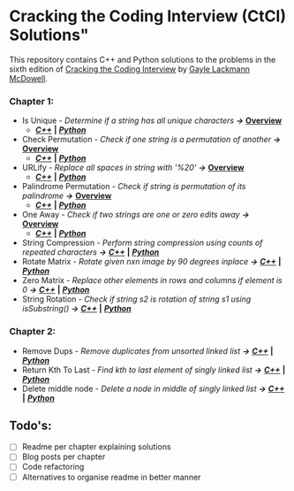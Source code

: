 # Cracking the Coding Interview (CtCI) Solutions"

This repository contains C++ and Python solutions to the problems in the sixth edition of [Cracking the Coding Interview](http://www.crackingthecodinginterview.com/) by [Gayle Lackmann McDowell](http://www.gayle.com/).

### Chapter 1:

* Is Unique - _Determine if a string has all unique characters_ **_&rarr;_**  **[Overview](/Chapter%201%20-%20Arrays%20and%20Strings#is-unique)** 
  * **_[C++](/Chapter%201%20-%20Arrays%20and%20Strings/Is%20Unique/is_unique.cpp)_**  **|** **_[Python](/Chapter%201%20-%20Arrays%20and%20Strings/Is%20Unique/is_unique.cpp)_**
* Check Permutation - _Check if one string is a permutation of another_ **_&rarr;_** **[Overview](/Chapter%201%20-%20Arrays%20and%20Strings#check-permutation)**  
  * **_[C++](/Chapter%201%20-%20Arrays%20and%20Strings/Check%20Permutation/check_permutation.cpp)_** **|** **_[Python](/Chapter%201%20-%20Arrays%20and%20Strings/Check%20Permutation/check_permutation.py)_** 
* URLify - _Replace all spaces in string with '%20'_ **_&rarr;_** **[Overview](/Chapter%201%20-%20Arrays%20and%20Strings#urlify)**
  * **_[C++](/Chapter%201%20-%20Arrays%20and%20Strings/URLify/urlify.cpp)_** **|** **_[Python](/Chapter%201%20-%20Arrays%20and%20Strings/URLify/urlify.py)_**
* Palindrome Permutation - *_Check if string is permutation of its palindrome_* **_&rarr;_** **[Overview](/Chapter%201%20-%20Arrays%20and%20Strings#palindrome-permutation)**
  * **_[C++](/Chapter%201%20-%20Arrays%20and%20Strings/Palindrome%20Permutation/palindrome_permutation.cpp)_** **|** **_[Python](/Chapter%201%20-%20Arrays%20and%20Strings/Palindrome%20Permutation/palindrome_permutation.py)_**
* One Away - *_Check if two strings are one or zero edits away_* **_&rarr;_** **[Overview](/Chapter%201%20-%20Arrays%20and%20Strings#one-away)**
  * **_[C++](/Chapter%201%20-%20Arrays%20and%20Strings/One%20Away/one_away.cpp)_** **|** **_[Python](/Chapter%201%20-%20Arrays%20and%20Strings/One%20Away/one_away.py)_**
* String Compression - *_Perform string compression using counts of repeated characters_* **_&rarr;_** **_[C++](/Chapter%201%20-%20Arrays%20and%20Strings/String%20Compression/string_compression.cpp)_** **|** **_[Python](/Chapter%201%20-%20Arrays%20and%20Strings/String%20Compression/string_compression.py)_**
* Rotate Matrix - *_Rotate given nxn image by 90 degrees inplace_* **_&rarr;_** **_[C++](/Chapter%201%20-%20Arrays%20and%20Strings/Rotate%20Matrix/rotate_matrix.cpp)_** **|** **_[Python](/Chapter%201%20-%20Arrays%20and%20Strings/Rotate%20Matrix/rotate_matrix.py)_**
* Zero Matrix - *_Replace other elements in rows and columns if element is 0_* **_&rarr;_** **_[C++](/Chapter%201%20-%20Arrays%20and%20Strings/Zero%20Matrix/zero_matrix.cpp)_** **|** **_[Python](/Chapter%201%20-%20Arrays%20and%20Strings/Zero%20Matrix/zero_matrix.py)_**
* String Rotation - *_Check if string s2 is rotation of string s1 using isSubstring()_* **_&rarr;_** **_[C++](/Chapter%201%20-%20Arrays%20and%20Strings/String%20Rotation/string_rotation.cpp)_** **|** **_[Python](/Chapter%201%20-%20Arrays%20and%20Strings/Zero%20Matrix/string_rotation.py)_**

### Chapter 2:
* Remove Dups - *_Remove duplicates from unsorted linked list_* **_&rarr;_** **_[C++](/Remove%20Dups/remove_dups.cpp)_** **|** **_[Python](/Remove%20Dups/remove_dups.py)_**
* Return Kth To Last - *_Find kth to last element of singly linked list_* **_&rarr;_** **_[C++](/Return%20Kth%20To%20Last/return_kth_to_last.cpp)_** **|** **_[Python](/Return%20Kth%20To%20Last/return_kth_to_last.py)_**
* Delete middle node - *_Delete a node in middle of singly linked list_* **_&rarr;_** **_[C++](/Delete%20Middle%20node/delete_middle_node.cpp)_** **|** **_[Python](/Delete%20Middle%20node%20/delete_middle_node.py)_**


## Todo's:
- [ ] Readme per chapter explaining solutions  
- [ ] Blog posts per chapter  
- [ ] Code refactoring  
- [ ] Alternatives to organise readme in better manner